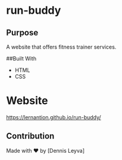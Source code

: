 # run-buddy

## Purpose
A website that offers fitness trainer services.

##Built With
* HTML
* CSS

# Website
https://lernantion.github.io/run-buddy/

## Contribution
Made with ❤️ by [Dennis Leyva]
